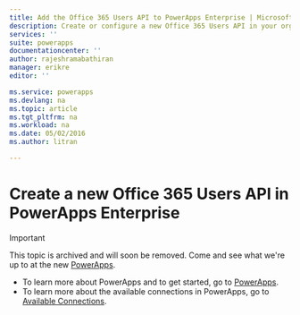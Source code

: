 ```yaml
---
title: Add the Office 365 Users API to PowerApps Enterprise | Microsoft Azure
description: Create or configure a new Office 365 Users API in your organization's app service environment
services: ''
suite: powerapps
documentationcenter: ''
author: rajeshramabathiran
manager: erikre
editor: ''

ms.service: powerapps
ms.devlang: na
ms.topic: article
ms.tgt_pltfrm: na
ms.workload: na
ms.date: 05/02/2016
ms.author: litran

---
```

# Create a new Office 365 Users API in PowerApps Enterprise
> [!IMPORTANT]
> This topic is archived and will soon be removed. Come and see what we're up to at the new [PowerApps](https://powerapps.microsoft.com). 
> 
> * To learn more about PowerApps and to get started, go to [PowerApps](https://powerapps.microsoft.com).  
> * To learn more about the available connections in PowerApps, go to [Available Connections](https://powerapps.microsoft.com/tutorials/connections-list/). 
> 
> 

<!--Archived
Add the Office 365 Users API to your organization's (tenant) app service environment. 

## Create the API in the Azure portal

1. In the [Azure portal](https://portal.azure.com/), sign-in with your work account. For example, sign-in with *yourUserName*@*YourCompany*.com. When you do this, you are automatically signed in to your company subscription.

2. Select **Browse** in the task bar:  
![][14]

3. In the list, you can scroll to find PowerApps or type in *powerapps*:  
![][15]  

4. In **PowerApps**, select **Manage APIs**:    
![Browse to registered apis][1]

5. In **Manage APIs**, select **Add** to add the new API:  
![Add API][2]

6. Enter a descriptive **name** for your API.  

7. In **Source**, select **Available APIs** to select the pre-built APIs, and select **Office 365 Users**:  
![select Office 365 Users api][3]

8. Select **Settings - Configure required settings**:  
![configure Office 365 Users API settings][4]

9. Enter the *Client Id* and *Client Secret* of your Office 365 Azure Active Directory (AAD) application. If you don't have one, see the "Register an AAD app for use with PowerApps" section in this topic to create the ID and secret values you need.  

    > [AZURE.IMPORTANT] Save the **redirect URL**. You may need this value later in this topic.  

10. Select **OK** to complete the steps.

When finished, a new Office 365 Users API is added to your app service environment.

## Optional: Register an AAD app for use with PowerApps Office 365 Users API

If you don't have an existing AAD app with the key and secret values, then use the following steps to create the application, and get the values you need. 

1. Open [Azure Portal][5].

2. Select **Browse** and then select **Active Directory**:  

    > [AZURE.NOTE] This opens Active Directory in the Azure classic portal.  

3. Select your organization's tenant name:  
![Launch Azure Active Directory][6]

4. Select the **Applications** tab, and select **Add**:  
![AAD tenant applications][7]

5. In **Add application**:  

    1. Enter a **Name** for your application.  
    2. Leave the application type as **Web**.  
    3. Select **Next**.  

    ![Add AAD application - app info][8]

6. In **App Properties**:  

    1. Enter the **SIGN-ON URL** of your application. Since you are going to authenticate with AAD for PowerApps, set the sign-on url to _https://login.windows.net_.  
    2. Enter a valid **APP ID URI** for your app.  
    3. Select **OK**.  

    ![Add AAD application - app properties][9]

7. On successful completion, you are redirected to the new AAD app. Select **Configure**:  
![Contoso AAD app][10]

8. Set the **Reply URL** under the _OAuth 2_ section to the redirect URL you received when you added the new Office 365 Users API in the Azure Portal (in this topic). Select **Add application**:  
![Configure Contoso AAD app][11]

9. In the **Permissions to other applications** window, select **Office 365 Unified API (Preview)**, and select **OK**.

10. Back in the configure page, note that _Office 365 Unified API (Preview)_ is added to the _Permission to other applications_ list.

11. Select **Delegated Permissions** for _Office 365 Unified API (Preview)_, and select the **Read all users' basic profiles** permission.

A new Azure Active Directory app is created. You can use this app in your Office 365 Users API configuration in the Azure portal. 

Some good info on AAD applications at [How and why applications are added to Azure AD](../active-directory/active-directory-how-applications-are-added.md).

## See the REST APIs

[Office 365 Users REST API](../connectors/connectors-create-api-office365-users.md) reference.

## Summary and next steps
In this topic, you added the Office 365 Users API to your PowersApps Enterprise. Next, give users access to the API so it can be added to their apps: 

[Add a connection and give users access](powerapps-manage-api-connection-user-access.md)
-->

<!--References-->
[1]: ./media/powerapps-create-api-office365-users/browse-to-registered-apis.PNG
[2]: ./media/powerapps-create-api-office365-users/add-api.PNG
[3]: ./media/powerapps-create-api-office365-users/select-office365-users-api.PNG
[4]: ./media/powerapps-create-api-office365-users/configure-office365-users-api.PNG
[5]: https://portal.azure.com
[6]: ./media/powerapps-create-api-office365-users/launch-aad.PNG
[7]: ./media/powerapps-create-api-office365-users/aad-tenant-applications.PNG
[8]: ./media/powerapps-create-api-office365-users/aad-tenant-applications-add-appinfo.PNG
[9]: ./media/powerapps-create-api-office365-users/aad-tenant-applications-add-app-properties.PNG
[10]: ./media/powerapps-create-api-office365-users/contoso-aad-app.PNG
[11]: ./media/powerapps-create-api-office365-users/contoso-aad-app-configure.PNG
